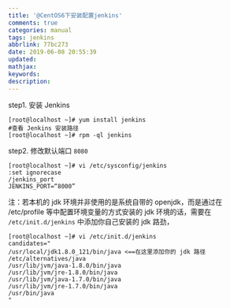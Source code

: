 ```yaml
---
title: '@CentOS6下安装配置jenkins'
comments: true
categories: manual
tags: jenkins
abbrlink: 77bc273
date: 2019-06-08 20:55:39
updated:
mathjax:
keywords:
description:
---
```


step1. 安装 Jenkins
```shell
[root@localhost ~]# yum install jenkins
#查看 Jenkins 安装路径
[root@localhost ~]# rpm -ql jenkins
```

step2. 修改默认端口 `8080`
```vim
[root@localhost ~]# vi /etc/sysconfig/jenkins
:set ignorecase
/jenkins_port
JENKINS_PORT=“8000”
```

注：若本机的 jdk 环境并非使用的是系统自带的 openjdk，而是通过在 /etc/profile 等中配置环境变量的方式安装的 jdk 环境的话，需要在 `/etc/init.d/jenkins` 中添加你自己安装的 jdk 路劲，
```vim
[root@localhost ~]# vi /etc/init.d/jenkins
candidates="
/usr/local/jdk1.8.0_121/bin/java <==在这里添加你的 jdk 路径
/etc/alternatives/java
/usr/lib/jvm/java-1.8.0/bin/java
/usr/lib/jvm/jre-1.8.0/bin/java
/usr/lib/jvm/java-1.7.0/bin/java
/usr/lib/jvm/jre-1.7.0/bin/java
/usr/bin/java
"
```

